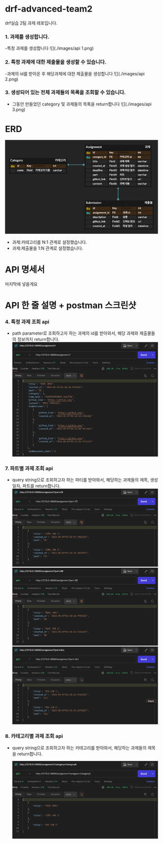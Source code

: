 # drf-advanced-team2

drf실습 2팀 과제 레포입니다.
### 1. 과제를 생성합니다.
-특정 과제를 생성합니다
![](./images/api 1.png)
### 2. 특정 과제에 대한 제출물을 생성할 수 있습니다.
-과제의 id를 받아온 후 해당과제에 대한 제출물을 생성합니다
  ![](./images/api 2.png)

### 3. 생성되어 있는 전체 과제들의 목록을 조회할 수 있습니다. 
- 그동안 만들었던 category 및 과제들의 목록을 return합니다
  ![](./images/api 3.png)

# ERD

![](./images/DBD.png)

- 과제:카테고리를 N:1 관계로 설정했습니다.
- 과제:제출물을 1:N 관계로 설정했습니다.

# API 명세서

마지막에 넣을게요

# API 한 줄 설명 + postman 스크린샷

### 4. 특정 과제 조회 api

- path parameter로 조회하고자 하는 과제의 id를 받아와서, 해당 과제와 제출물들의 정보까지 return합니다.
  ![](./images/api_4.png)

### 7. 파트별 과제 조회 api

- query string으로 조회하고자 하는 파티를 받아와서, 해당하는 과제들의 제목, 생성 일자, 파트를 return합니다.
  ![](./images/api_7_1.png)
  ![](./images/api_7_2.png)
  ![](./images/api_7_3.png)

### 8. 카테고리별 과제 조회 api

- query string으로 조회하고자 하는 카테고리를 받아와서, 해당하는 과제들의 제목을 return합니다.

  ![](./images/api_8.png)
